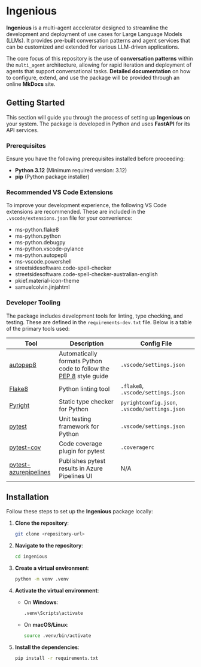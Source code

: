 
# Ingenious

**Ingenious** is a multi-agent accelerator designed to streamline the development and deployment of use cases for Large Language Models (LLMs). It provides pre-built conversation patterns and agent services that can be customized and extended for various LLM-driven applications.

The core focus of this repository is the use of **conversation patterns** within the `multi_agent` architecture, allowing for rapid iteration and deployment of agents that support conversational tasks. **Detailed documentation** on how to configure, extend, and use the package will be provided through an online **MkDocs** site.

## Getting Started

This section will guide you through the process of setting up **Ingenious** on your system. The package is developed in Python and uses **FastAPI** for its API services.

### Prerequisites

Ensure you have the following prerequisites installed before proceeding:

- **Python 3.12** (Minimum required version: 3.12)
- **pip** (Python package installer)

### Recommended VS Code Extensions

To improve your development experience, the following VS Code extensions are recommended. These are included in the `.vscode/extensions.json` file for your convenience:

- ms-python.flake8
- ms-python.python
- ms-python.debugpy
- ms-python.vscode-pylance
- ms-python.autopep8
- ms-vscode.powershell
- streetsidesoftware.code-spell-checker
- streetsidesoftware.code-spell-checker-australian-english
- pkief.material-icon-theme
- samuelcolvin.jinjahtml

### Developer Tooling

The package includes development tools for linting, type checking, and testing. These are defined in the `requirements-dev.txt` file. Below is a table of the primary tools used:

| Tool                                                | Description                                                                                | Config File                           |
|-----------------------------------------------------|--------------------------------------------------------------------------------------------|---------------------------------------|
| [autopep8](https://github.com/hhatto/autopep8)       | Automatically formats Python code to follow the [PEP 8](https://www.python.org/dev/peps/pep-0008) style guide | `.vscode/settings.json`               |
| [Flake8](https://flake8.pycqa.org/en/latest)         | Python linting tool                                                                        | `.flake8`, `.vscode/settings.json`    |
| [Pyright](https://microsoft.github.io/pyright)       | Static type checker for Python                                                             | `pyrightconfig.json`, `.vscode/settings.json` |
| [pytest](https://docs.pytest.org/en/stable)          | Unit testing framework for Python                                                          | `.vscode/settings.json`               |
| [pytest-cov](https://github.com/pytest-dev/pytest-cov) | Code coverage plugin for pytest                                                           | `.coveragerc`                         |
| [pytest-azurepipelines](https://github.com/Azure/pytest-azurepipelines) | Publishes pytest results in Azure Pipelines UI                               | N/A                                   |

## Installation

Follow these steps to set up the **Ingenious** package locally:

1. **Clone the repository**:
    ```bash
    git clone <repository-url>
    ```

2. **Navigate to the repository**:
    ```bash
    cd ingenious
    ```

3. **Create a virtual environment**:
    ```bash
    python -m venv .venv
    ```

4. **Activate the virtual environment**:
    - On **Windows**:
      ```bash
      .venv\Scripts\activate
      ```
    - On **macOS/Linux**:
      ```bash
      source .venv/bin/activate
      ```

5. **Install the dependencies**:
    ```bash
    pip install -r requirements.txt
    ```


[//]: # ()
[//]: # (## Running the Application)

[//]: # ()
[//]: # (Once everything is installed, you can start the **FastAPI** server using the command:)

[//]: # ()
[//]: # (```bash)

[//]: # (uvicorn app.main:app --reload)

[//]: # (```)

[//]: # ()
[//]: # (This will start the development server, and the API will be accessible locally.)

[//]: # ()
[//]: # (### Accessing API Documentation)

[//]: # ()
[//]: # (After the server is running, you can view the interactive API documentation via:)

[//]: # ()
[//]: # (- **Swagger UI**: [http://127.0.0.1:8000/docs]&#40;http://127.0.0.1:8000/docs&#41;)

[//]: # (- **ReDoc**: [http://127.0.0.1:8000/redoc]&#40;http://127.0.0.1:8000/redoc&#41;)

[//]: # ()
[//]: # (## Conclusion)

[//]: # ()
[//]: # (**Ingenious** provides the scaffolding and pre-tested conversation patterns necessary to accelerate your LLM applications. For more in-depth documentation, including examples and best practices, please refer to the MkDocs-powered documentation site [here]&#40;#&#41;.)

[//]: # ()
